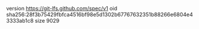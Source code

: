 version https://git-lfs.github.com/spec/v1
oid sha256:28f3b75429fbfca4516bf98e5d1302b67767632351b88266e6804e43333ab1c8
size 9029
